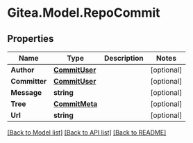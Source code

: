
# Gitea.Model.RepoCommit

## Properties

Name | Type | Description | Notes
------------ | ------------- | ------------- | -------------
**Author** | [**CommitUser**](CommitUser.md) |  | [optional] 
**Committer** | [**CommitUser**](CommitUser.md) |  | [optional] 
**Message** | **string** |  | [optional] 
**Tree** | [**CommitMeta**](CommitMeta.md) |  | [optional] 
**Url** | **string** |  | [optional] 

[[Back to Model list]](../README.md#documentation-for-models)
[[Back to API list]](../README.md#documentation-for-api-endpoints)
[[Back to README]](../README.md)

